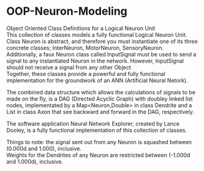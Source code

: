 # OOP-Neuron-Modeling
Object Oriented Class Definitions for a Logical Neuron Unit<br>
This collection of classes models a fully functional Logical Neuron Unit.<br>
Class Neuron is abstract, and therefore you must instantiate one of its three concrete classes; InterNeuron, MotorNeuron, SensoryNeuron.<br>
Additionally, a faux Neuron class called InputSignal must be used to send a signal to any instantiated Neuron in the network. However, InputSignal should not receive a signal from any other Object<br>
Together, these classes provide a powerful and fully functional implementation for the groundwork of an ANN (Artificial Neural Netork).<p>
The combined data structure which allows the calculations of signals to be made on the fly, is a DAG (Directed Acyclic Graph) with doubley linked list nodes, implementated by a Map<Neuron,Double> in class Dendrite and a List<Neuron> in class Axon that see backward and forward in the DAG, respectively.<p>
The software application Neural Network Explorer, created by Lance Dooley, is a fully functional implementation of this collection of classes.<p>
Things to note: the signal sent out from any Neuron is squashed between (0.000d and 1.000), inclusive.<br>
Weights for the Dendrites of any Neuron are restricted between (-1.000d and 1.000d), inclusive.
